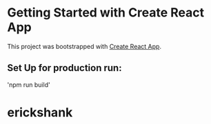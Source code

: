 # Getting Started with Create React App

This project was bootstrapped with [Create React App](https://github.com/facebook/create-react-app).

## Set Up for production run:
'npm run build'
# erickshank
